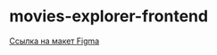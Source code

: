 # movies-explorer-frontend

[Ссылка на макет Figma](https://drive.google.com/file/d/1q616DZsBTZ-_pEvjlcmOEcBu5OlLWMdi/view?usp=sharing)
